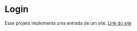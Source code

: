 # Login
 Esse projeto implementa uma entrada de um site.
 <a href='https://danielbrown1998.github.io/Login/'>Link do site</a>
